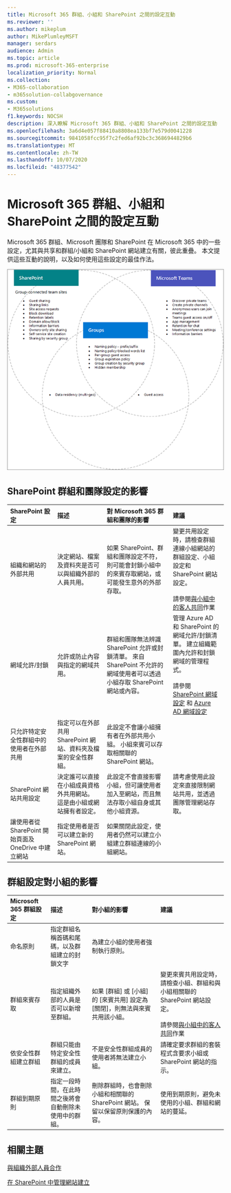 ```yaml
---
title: Microsoft 365 群組、小組和 SharePoint 之間的設定互動
ms.reviewer: ''
ms.author: mikeplum
author: MikePlumleyMSFT
manager: serdars
audience: Admin
ms.topic: article
ms.prod: microsoft-365-enterprise
localization_priority: Normal
ms.collection:
- M365-collaboration
- m365solution-collabgovernance
ms.custom:
- M365solutions
f1.keywords: NOCSH
description: 深入瞭解 Microsoft 365 群組、小組和 SharePoint 之間的設定互動
ms.openlocfilehash: 3a6d4e057f88410a8808ea133bf7e579d0041228
ms.sourcegitcommit: 9841058fcc95f7c2fed6af92bc3c3686944829b6
ms.translationtype: MT
ms.contentlocale: zh-TW
ms.lasthandoff: 10/07/2020
ms.locfileid: "48377542"
---
```

# <a name="settings-interactions-between-microsoft-365-groups-teams-and-sharepoint"></a>Microsoft 365 群組、小組和 SharePoint 之間的設定互動

Microsoft 365 群組、Microsoft 團隊和 SharePoint 在 Microsoft 365 中的一些設定，尤其與共享和群組/小組和 SharePoint 網站建立有關，彼此重疊。 本文提供這些互動的說明，以及如何使用這些設定的最佳作法。

![SharePoint、小組和群組功能的卞氏圖表圖表](../media/teams-groups-sharepoint-venn.png)

## <a name="the-effects-of-sharepoint-settings-on-groups-and-teams"></a>SharePoint 群組和團隊設定的影響

|SharePoint 設定|描述|對 Microsoft 365 群組和團隊的影響|建議|
|:-----------------|:----------|:---------------------------------------|:-------------|
|組織和網站的外部共用|決定網站、檔案及資料夾是否可以與組織外部的人員共用。|如果 SharePoint、群組和團隊設定不符，則可能會封鎖小組中的來賓存取網站，或可能發生意外的外部存取。|變更共用設定時，請檢查群組連線小組網站的群組設定、小組設定和 SharePoint 網站設定。<br><br> 請參閱[與小組中的客人共同](https://docs.microsoft.com/microsoft-365/solutions/collaborate-as-team)作業|
|網域允許/封鎖|允許或防止內容與指定的網域共用。|群組和團隊無法辨識 SharePoint 允許或封鎖清單。 來自 SharePoint 不允許的網域使用者可以透過小組存取 SharePoint 網站或內容。|管理 Azure AD 和 SharePoint 的網域允許/封鎖清單。 建立組織範圍內允許和封鎖網域的管理程式。<br><br>請參閱 [SharePoint 網域設定](https://docs.microsoft.com/sharepoint/restricted-domains-sharing) 和 [Azure AD 網域設定](https://docs.microsoft.com/azure/active-directory/b2b/allow-deny-list)|
|只允許特定安全性群組中的使用者在外部共用|指定可以在外部共用 SharePoint 網站、資料夾及檔案的安全性群組。|此設定不會讓小組擁有者在外部共用小組。 小組來賓可以存取相關聯的 SharePoint 網站。||
|SharePoint 網站共用設定|決定誰可以直接在小組成員資格外共用網站。 這是由小組或網站擁有者設定。|此設定不會直接影響小組，但可讓使用者加入至網站，而且無法存取小組自身或其他小組資源。|請考慮使用此設定來直接限制網站共用，並透過團隊管理網站存取。|
|讓使用者從 SharePoint 開始頁面及 OneDrive 中建立網站|指定使用者是否可以建立新的 SharePoint 網站。|如果關閉此設定，使用者仍然可以建立小組建立群組連線的小組網站。||

## <a name="the-effects-of-groups-settings-on-teams"></a>群組設定對小組的影響

|Microsoft 365 群組設定|描述|對小組的影響|建議|
|:---------------------------|:----------|:--------------|:-------------|
|命名原則|指定群組名稱首碼和尾碼，以及群組建立的封鎖文字|為建立小組的使用者強制執行原則。||
|群組來賓存取|指定組織外部的人員是否可以新增至群組。|如果 [群組] 或 [小組] 的 [來賓共用] 設定為 [關閉]，則無法與來賓共用該小組。|變更來賓共用設定時，請檢查小組、群組和與小組相關聯的 SharePoint 網站設定。<br><br> 請參閱[與小組中的客人共同](https://docs.microsoft.com/microsoft-365/solutions/collaborate-as-team)作業|
|依安全性群組建立群組|群組只能由特定安全性群組的成員來建立。|不是安全性群組成員的使用者將無法建立小組。|請確定要求群組的套裝程式含要求小組或 SharePoint 網站的指示。|
|群組到期原則|指定一段時間，在此時間之後將會自動刪除未使用中的群組。|刪除群組時，也會刪除小組和相關聯的 SharePoint 網站。 保留以保留原則保護的內容。|使用到期原則，避免未使用的小組、群組和網站的蔓延。|

## <a name="related-topics"></a>相關主題

[與組織外部人員合作](https://docs.microsoft.com/microsoft-365/solutions/collaborate-with-people-outside-your-organization)

[在 SharePoint 中管理網站建立](https://docs.microsoft.com/sharepoint/manage-site-creation)
